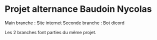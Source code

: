 # Projet alternance Baudoin Nycolas

Main branche : Site internet
Seconde branche : Bot dicord 

Les 2 branches font parties du même projet.
